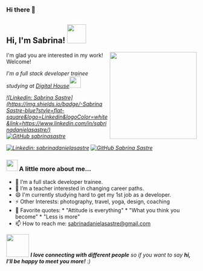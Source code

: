 ### Hi there 👋

<h2> Hi, I'm Sabrina! <img src="https://media.giphy.com/media/mGcNjsfWAjY5AEZNw6/giphy.gif" width="50"></h2>
<img align='right' src="https://media.giphy.com/media/ieyl9zmCjO4b4t6qoY/giphy.gif" width="230">
I'm glad you are interested in my work! Welcome! 
<p><em>I'm a full stack developer trainee studying at <a href="https://www.digitalhouse.com/">Digital House</a><img src="https://media.giphy.com/media/fYSnHlufseco8Fh93Z/giphy.gif" width="30"></br></p>

[![Linkedin: Sabrina Sastre](https://img.shields.io/badge/-Sabrina Sastre-blue?style=flat-square&logo=Linkedin&logoColor=white&link=https://www.linkedin.com/in/sabrinadanielasastre/)](https://www.linkedin.com/in/sabrinadanielasastre/)
[![GitHub sabrinasastre](https://img.shields.io/github/followers/sabrinasastre?label=follow&style=social)](https://github.com/sabrinasastre)




[![Linkedin: sabrinadanielasastre](https://ar.linkedin.com/in/sabrinadanielasastre)](https://ar.linkedin.com/in/sabrinadanielasastre)
[![GitHub Sabrina Sastre](https://github.com/sabrinasastre)](https://github.com/sabrinasastre)


### <img src="https://media.giphy.com/media/WUlplcMpOCEmTGBtBW/giphy.gif" width="30"></em> A little more about me...  
- 🌱 I’m a full stack developer trainee. 
- 👯 I’m a teacher interested in changing career paths. 
- 😄 I'm currently studying hard to get my 1st job as a developer. 
- ⚡ Other Interests: photography, travel, yoga, design, coaching  
- 💬 Favorite quotes: 
       * "Attitude is everything"
       * "What you think you become"
       * "Less is more" 
- 📫 How to reach me: sabrinadanielasastre@gmail.com

<img src="https://media.giphy.com/media/LnQjpWaON8nhr21vNW/giphy.gif" width="60"> <em><b>I love connecting with different people</b> so if you want to say <b>hi, I'll be happy to meet you more!</b> :)</em>




